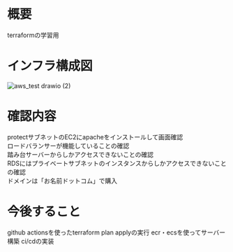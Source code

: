 # 概要
terraformの学習用

# インフラ構成図
![aws_test drawio (2)](https://user-images.githubusercontent.com/93046615/233839082-00025119-2848-448c-9c03-afaf80959ed0.png)

# 確認内容
protectサブネットのEC2にapacheをインストールして画面確認  
ロードバランサーが機能していることの確認  
踏み台サーバーからしかアクセスできないことの確認  
RDSにはプライベートサブネットのインスタンスからしかアクセスできないことの確認  
ドメインは「お名前ドットコム」で購入

# 今後すること
github actionsを使ったterraform plan applyの実行
ecr・ecsを使ってサーバー構築
ci/cdの実装
